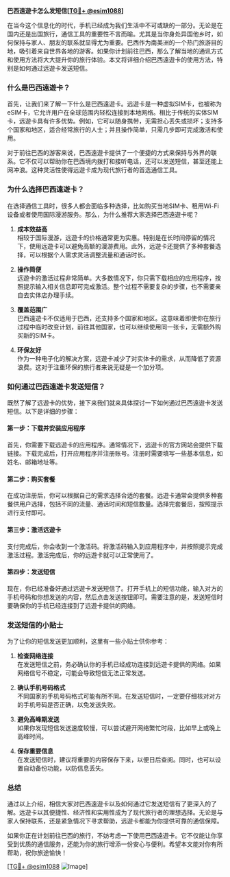 **巴西遠遊卡怎么发短信[[TG💪+ @esim1088](https://t.me/s/esim1088)]**

在当今这个信息化的时代，手机已经成为我们生活中不可或缺的一部分。无论是在国内还是出国旅行，通信工具的重要性不言而喻。尤其是当你身处异国他乡时，如何保持与家人、朋友的联系就显得尤为重要。巴西作为南美洲的一个热门旅游目的地，吸引着来自世界各地的游客。如果你计划前往巴西，那么了解当地的通讯方式和使用方法将大大提升你的旅行体验。本文将详细介绍巴西遠遊卡的使用方法，特别是如何通过远遊卡发送短信。

### **什么是巴西遠遊卡？**

首先，让我们来了解一下什么是巴西遠遊卡。远遊卡是一种虚拟SIM卡，也被称为eSIM卡，它允许用户在全球范围内轻松连接到本地网络。相比于传统的实体SIM卡，远遊卡具有许多优势。例如，它可以随身携带，无需担心丢失或损坏；支持多个国家和地区，适合经常旅行的人士；并且操作简单，只需几步即可完成激活和使用。

对于前往巴西的游客来说，巴西遠遊卡提供了一个便捷的方式来保持与外界的联系。它不仅可以帮助你在巴西境内拨打和接听电话，还可以发送短信，甚至还能上网冲浪。这种灵活性使得远遊卡成为现代旅行者的首选通信工具。

### **为什么选择巴西遠遊卡？**

在选择通信工具时，很多人都会面临多种选择，比如购买当地SIM卡、租用Wi-Fi设备或者使用国际漫游服务。那么，为什么推荐大家选择巴西遠遊卡呢？

1. **成本效益高**  
   相较于国际漫游，远遊卡的价格通常更为实惠。特别是在长时间停留的情况下，使用远遊卡可以避免高额的漫游费用。此外，远遊卡还提供了多种套餐选择，可以根据个人需求灵活调整流量和通话时长。

2. **操作简便**  
   远遊卡的激活过程非常简单。大多数情况下，你只需下载相应的应用程序，按照提示输入相关信息即可完成激活。整个过程不需要复杂的步骤，也不需要亲自去实体店办理手续。

3. **覆盖范围广**  
   巴西遠遊卡不仅适用于巴西，还支持多个国家和地区。这意味着即使你在旅行过程中临时改变计划，前往其他国家，也可以继续使用同一张卡，无需额外购买新的SIM卡。

4. **环保友好**  
   作为一种电子化的解决方案，远遊卡减少了对实体卡的需求，从而降低了资源浪费。这对于注重环保的旅行者来说无疑是一个加分项。

### **如何通过巴西遠遊卡发送短信？**

既然了解了远遊卡的优势，接下来我们就来具体探讨一下如何通过巴西遠遊卡发送短信。以下是详细的步骤：

#### **第一步：下载并安装应用程序**
首先，你需要下载远遊卡的应用程序。通常情况下，远遊卡的官方网站会提供下载链接。下载完成后，打开应用程序并注册账号。注册时需要填写一些基本信息，如姓名、邮箱地址等。

#### **第二步：购买套餐**
在成功注册后，你可以根据自己的需求选择合适的套餐。远遊卡通常会提供多种套餐供用户选择，包括不同的流量、通话时间和短信数量。选择完套餐后，按照提示进行支付即可。

#### **第三步：激活远遊卡**
支付完成后，你会收到一个激活码。将激活码输入到应用程序中，并按照提示完成激活过程。激活完成后，你的远遊卡就可以正常使用了。

#### **第四步：发送短信**
现在，你已经准备好通过远遊卡发送短信了。打开手机上的短信功能，输入对方的手机号码和你想发送的内容，然后点击发送按钮即可。需要注意的是，发送短信时要确保你的手机已经连接到了远遊卡提供的网络。

### **发送短信的小贴士**

为了让你的短信发送更加顺利，这里有一些小贴士供你参考：

1. **检查网络连接**  
   在发送短信之前，务必确认你的手机已经成功连接到远遊卡提供的网络。如果网络信号不稳定，可能会导致短信无法正常发送。

2. **确认手机号码格式**  
   不同国家的手机号码格式可能有所不同。在发送短信时，一定要仔细核对对方的手机号码是否正确，以免发送失败。

3. **避免高峰期发送**  
   如果你发现短信发送速度较慢，可以尝试避开网络繁忙时段，比如早上或晚上高峰时间。

4. **保存重要信息**  
   在发送短信时，建议将重要的内容保存下来，以便日后查阅。同时，也可以设置自动备份功能，以防信息丢失。

### **总结**

通过以上介绍，相信大家对巴西遠遊卡以及如何通过它发送短信有了更深入的了解。远遊卡以其便捷性、经济性和实用性成为了现代旅行者的理想选择。无论是与家人保持联系，还是紧急情况下寻求帮助，远遊卡都能为你提供可靠的通信保障。

如果你正在计划前往巴西的旅行，不妨考虑一下使用巴西遠遊卡。它不仅能让你享受到优质的通信服务，还能为你的旅行增添一份安心与便利。希望本文能对你有所帮助，祝你旅途愉快！

[[TG💪+ @esim1088](https://t.me/s/esim1088) ![Image](https://i.postimg.cc/4NQfJmqS/Snipaste-2025-05-13-00-14-12.png)]